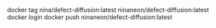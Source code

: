 
docker tag nina/defect-diffusion:latest ninaneon/defect-diffusion:latest
docker login
docker push ninaneon/defect-diffusion:latest
